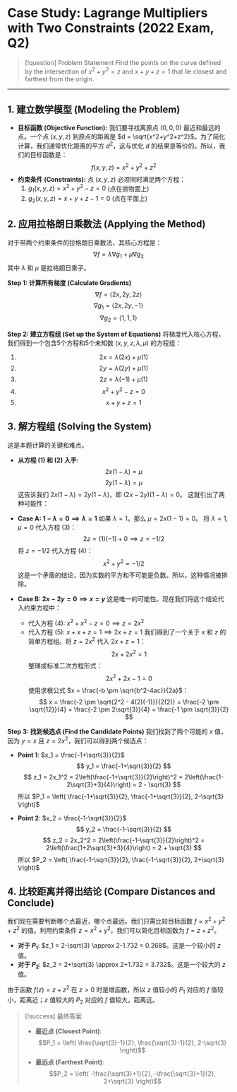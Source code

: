 # Case Study: Lagrange Multipliers with Two Constraints (2022 Exam, Q2)

> [!question] Problem Statement
> Find the points on the curve defined by the intersection of $x^2 + y^2 = z$ and $x + y + z = 1$ that lie closest and farthest from the origin.

---

## 1. 建立数学模型 (Modeling the Problem)

* **目标函数 (Objective Function):** 我们要寻找离原点 $(0,0,0)$ 最近和最远的点。一个点 $(x,y,z)$ 到原点的距离是 $d = \sqrt{x^2+y^2+z^2}$。为了简化计算，我们通常优化距离的平方 $d^2$，这与优化 $d$ 的结果是等价的。所以，我们的目标函数是：
    $$ f(x,y,z) = x^2+y^2+z^2 $$
* **约束条件 (Constraints):** 点 $(x,y,z)$ 必须同时满足两个方程：
    1.  $g_1(x,y,z) = x^2+y^2-z = 0$  (点在抛物面上)
    2.  $g_2(x,y,z) = x+y+z-1 = 0$  (点在平面上)

## 2. 应用拉格朗日乘数法 (Applying the Method)

对于带两个约束条件的拉格朗日乘数法，其核心方程是：
$$ \nabla f = \lambda \nabla g_1 + \mu \nabla g_2 $$
其中 $\lambda$ 和 $\mu$ 是拉格朗日乘子。

**Step 1: 计算所有梯度 (Calculate Gradients)**
$$ \nabla f = \langle 2x, 2y, 2z \rangle $$
$$ \nabla g_1 = \langle 2x, 2y, -1 \rangle $$
$$ \nabla g_2 = \langle 1, 1, 1 \rangle $$

**Step 2: 建立方程组 (Set up the System of Equations)**
将梯度代入核心方程，我们得到一个包含5个方程和5个未知数 ($x,y,z,\lambda,\mu$) 的方程组：
1.  $$ 2x = \lambda(2x) + \mu(1) $$
2.  $$ 2y = \lambda(2y) + \mu(1) $$
3.  $$ 2z = \lambda(-1) + \mu(1) $$
4.  $$ x^2+y^2-z = 0 $$
5.  $$ x+y+z = 1 $$

## 3. 解方程组 (Solving the System)

这是本题计算的关键和难点。

* **从方程 (1) 和 (2) 入手**:
    $$ 2x(1-\lambda) = \mu $$
    $$ 2y(1-\lambda) = \mu $$
    这告诉我们 $2x(1-\lambda) = 2y(1-\lambda)$，即 $(2x-2y)(1-\lambda)=0$。
    这就引出了两种可能性：

* **Case A: $1-\lambda = 0 \implies \lambda=1$**
    如果 $\lambda=1$，那么 $\mu = 2x(1-1) = 0$。
    将 $\lambda=1, \mu=0$ 代入方程 (3)：
    $$ 2z = (1)(-1) + 0 \implies z = -1/2 $$
    将 $z=-1/2$ 代入方程 (4)：
    $$ x^2+y^2 = -1/2 $$
    这是一个矛盾的结论，因为实数的平方和不可能是负数。所以，这种情况被排除。

* **Case B: $2x-2y = 0 \implies x=y$**
    这是唯一的可能性。现在我们将这个结论代入约束方程中：
    * 代入方程 (4): $x^2+x^2-z=0 \implies z=2x^2$
    * 代入方程 (5): $x+x+z=1 \implies 2x+z=1$
    我们得到了一个关于 $x$ 和 $z$ 的简单方程组。将 $z=2x^2$ 代入 $2x+z=1$：
    $$ 2x + 2x^2 = 1 $$
    整理成标准二次方程形式：
    $$ 2x^2+2x-1=0 $$
    使用求根公式 $x = \frac{-b \pm \sqrt{b^2-4ac}}{2a}$：
    $$ x = \frac{-2 \pm \sqrt{2^2 - 4(2)(-1)}}{2(2)} = \frac{-2 \pm \sqrt{12}}{4} = \frac{-2 \pm 2\sqrt{3}}{4} = \frac{-1 \pm \sqrt{3}}{2} $$

**Step 3: 找到候选点 (Find the Candidate Points)**
我们找到了两个可能的 $x$ 值，因为 $y=x$ 且 $z=2x^2$，我们可以得到两个候选点：

* **Point 1**: $x_1 = \frac{-1+\sqrt{3}}{2}$
    $$ y_1 = \frac{-1+\sqrt{3}}{2} $$
    $$ z_1 = 2x_1^2 = 2\left(\frac{-1+\sqrt{3}}{2}\right)^2 = 2\left(\frac{1-2\sqrt{3}+3}{4}\right) = 2 - \sqrt{3} $$
    所以 $P_1 = \left( \frac{-1+\sqrt{3}}{2}, \frac{-1+\sqrt{3}}{2}, 2-\sqrt{3} \right)$

* **Point 2**: $x_2 = \frac{-1-\sqrt{3}}{2}$
    $$ y_2 = \frac{-1-\sqrt{3}}{2} $$
    $$ z_2 = 2x_2^2 = 2\left(\frac{-1-\sqrt{3}}{2}\right)^2 = 2\left(\frac{1+2\sqrt{3}+3}{4}\right) = 2 + \sqrt{3} $$
    所以 $P_2 = \left( \frac{-1-\sqrt{3}}{2}, \frac{-1-\sqrt{3}}{2}, 2+\sqrt{3} \right)$

## 4. 比较距离并得出结论 (Compare Distances and Conclude)

我们现在需要判断哪个点最近，哪个点最远。我们只需比较目标函数 $f=x^2+y^2+z^2$ 的值。利用约束条件 $z=x^2+y^2$，我们可以简化目标函数为 $f = z+z^2$。

* **对于 $P_1$**: $z_1 = 2-\sqrt{3} \approx 2-1.732 = 0.268$。这是一个较小的 $z$ 值。
* **对于 $P_2$**: $z_2 = 2+\sqrt{3} \approx 2+1.732 = 3.732$。这是一个较大的 $z$ 值。

由于函数 $f(z)=z+z^2$ 在 $z>0$ 时是增函数，所以 $z$ 值较小的 $P_1$ 对应的 $f$ 值较小，距离近；$z$ 值较大的 $P_2$ 对应的 $f$ 值较大，距离远。

> [!success] 最终答案
> * **最近点 (Closest Point)**: $$P_1 = \left( \frac{\sqrt{3}-1}{2}, \frac{\sqrt{3}-1}{2}, 2-\sqrt{3} \right)$$
> * **最远点 (Farthest Point)**: $$P_2 = \left( -\frac{\sqrt{3}+1}{2}, -\frac{\sqrt{3}+1}{2}, 2+\sqrt{3} \right)$$